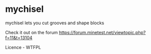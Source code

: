 # mychisel

mychisel lets you cut grooves and shape blocks

Check it out on the forum
https://forum.minetest.net/viewtopic.php?f=11&t=13104

Licence - WTFPL

